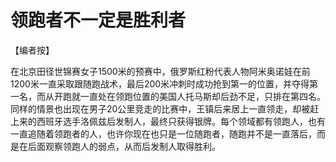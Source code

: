 # 领跑者不一定是胜利者

【编者按】 

在北京田径世锦赛女子1500米的预赛中，俄罗斯红粉代表人物阿米奥诺娃在前1200米一直采取跟随跑战术，最后200米冲刺时成功抢到第一的位置，并夺得第一名，而从开跑就一直处在领跑位置的美国人托马斯却后劲不足，只排在第四名。同样的情景也出现在男子20公里竞走的比赛中，王镇后来居上一直领走，却被赶上来的西班牙选手洛佩兹后发制人，最终只获得银牌。每个领域都有领跑人，也有一直追随着领跑者的人，也许你现在也只是一位随跑者，随跑并不是一直落后，而是在后面观察领跑人的弱点，从而后发制人取得胜利。